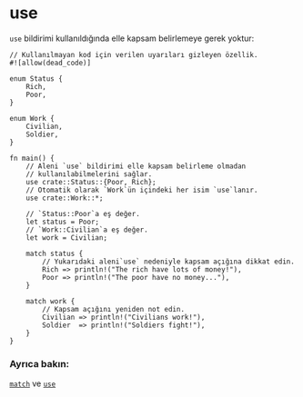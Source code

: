 # use

`use` bildirimi kullanıldığında elle kapsam belirlemeye gerek yoktur:

```rust,editable
// Kullanılmayan kod için verilen uyarıları gizleyen özellik.
#![allow(dead_code)]

enum Status {
    Rich,
    Poor,
}

enum Work {
    Civilian,
    Soldier,
}

fn main() {
    // Aleni `use` bildirimi elle kapsam belirleme olmadan 
    // kullanılabilmelerini sağlar.
    use crate::Status::{Poor, Rich};
    // Otomatik olarak `Work`ün içindeki her isim `use`lanır.
    use crate::Work::*;

    // `Status::Poor`a eş değer.
    let status = Poor;
    // `Work::Civilian`a eş değer.
    let work = Civilian;

    match status {
        // Yukarıdaki aleni`use` nedeniyle kapsam açığına dikkat edin.
        Rich => println!("The rich have lots of money!"),
        Poor => println!("The poor have no money..."),
    }

    match work {
        // Kapsam açığını yeniden not edin.
        Civilian => println!("Civilians work!"),
        Soldier  => println!("Soldiers fight!"),
    }
}
```

### Ayrıca bakın:

[`match`][match] ve [`use`][use] 

[use]: ../../mod/use.md
[match]: ../../flow_control/match.md
